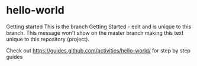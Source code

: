 # hello-world
Getting started
This is the branch Getting Started - edit and is unique to this branch. This message won't show on the master branch making this text unique to this repository (project).

Check out https://guides.github.com/activities/hello-world/ for step by step guides
